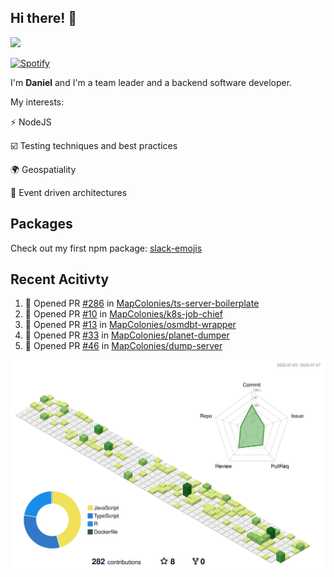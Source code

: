 ## Hi there! 👋

<p>
  <img src="https://github-readme-stats.vercel.app/api?username=syncush&theme=tokyonight">
</p>

[![Spotify](https://novatorem-rust.vercel.app/api/spotify)](https://open.spotify.com/user/syncush)

I'm **Daniel** and I'm a team leader and a backend software developer.

My interests:

⚡ NodeJS

☑️ Testing techniques and best practices

🌍 Geospatiality

🧠 Event driven architectures

## Packages
Check out my first npm package: [slack-emojis](https://www.npmjs.com/package/slack-emojis)

## Recent Acitivty
<!--START_SECTION:activity-->
1. 💪 Opened PR [#286](https://github.com/MapColonies/ts-server-boilerplate/pull/286) in [MapColonies/ts-server-boilerplate](https://github.com/MapColonies/ts-server-boilerplate)
2. 💪 Opened PR [#10](https://github.com/MapColonies/k8s-job-chief/pull/10) in [MapColonies/k8s-job-chief](https://github.com/MapColonies/k8s-job-chief)
3. 💪 Opened PR [#13](https://github.com/MapColonies/osmdbt-wrapper/pull/13) in [MapColonies/osmdbt-wrapper](https://github.com/MapColonies/osmdbt-wrapper)
4. 💪 Opened PR [#33](https://github.com/MapColonies/planet-dumper/pull/33) in [MapColonies/planet-dumper](https://github.com/MapColonies/planet-dumper)
5. 💪 Opened PR [#46](https://github.com/MapColonies/dump-server/pull/46) in [MapColonies/dump-server](https://github.com/MapColonies/dump-server)
<!--END_SECTION:activity-->

![contrib](./profile-3d-contrib/profile-green-animate.svg)
